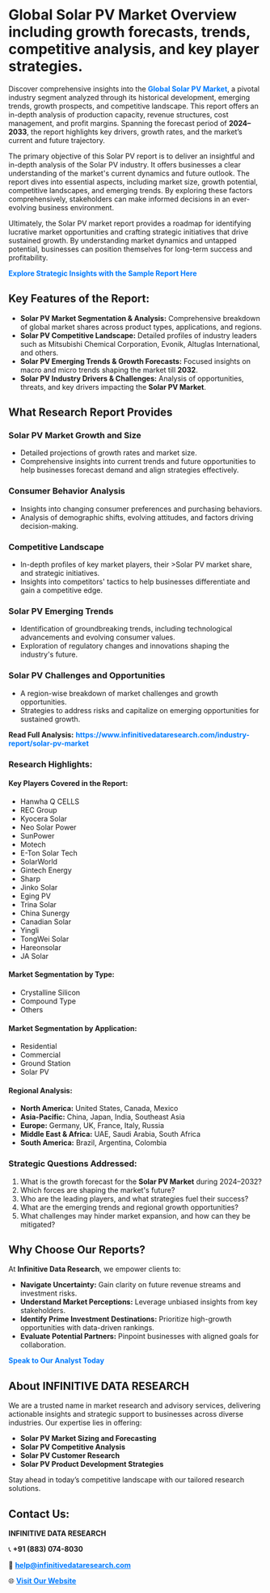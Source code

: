 <h1>Global Solar PV Market Overview including growth forecasts, trends, competitive analysis, and key player strategies.</h1>
<p>
Discover comprehensive insights into the 
<a href="https://www.infinitivedataresearch.com/industry-report/solar-pv-market" rel="dofollow" style="color: #007BFF; text-decoration: none;"><strong>Global Solar PV Market</strong></a>, a pivotal industry segment analyzed through its historical development, emerging trends, growth prospects, and competitive landscape. This report offers an in-depth analysis of production capacity, revenue structures, cost management, and profit margins. Spanning the forecast period of <strong>2024–2033</strong>, the report highlights key drivers, growth rates, and the market’s current and future trajectory.
</p>
<p>
The primary objective of this Solar PV report is to deliver an insightful and in-depth analysis of the Solar PV industry. It offers businesses a clear understanding of the market's current dynamics and future outlook. The report dives into essential aspects, including market size, growth potential, competitive landscapes, and emerging trends. By exploring these factors comprehensively, stakeholders can make informed decisions in an ever-evolving business environment.
</p>
<p>
Ultimately, the Solar PV market report provides a roadmap for identifying lucrative market opportunities and crafting strategic initiatives that drive sustained growth. By understanding market dynamics and untapped potential, businesses can position themselves for long-term success and profitability.
</p>
<p>
<a href="https://www.infinitivedataresearch.com/request-sample/reportId=104010" style="color: #007BFF; text-decoration: none;"><strong>Explore Strategic Insights with the Sample Report Here</strong></a>
</p>

<h2>Key Features of the Report:</h2>
<ul>
<li><strong>Solar PV Market Segmentation & Analysis:</strong> Comprehensive breakdown of global market shares across product types, applications, and regions.</li>
<li><strong>Solar PV Competitive Landscape:</strong> Detailed profiles of industry leaders such as Mitsubishi Chemical Corporation, Evonik, Altuglas International, and others.</li>
<li><strong>Solar PV Emerging Trends & Growth Forecasts:</strong> Focused insights on macro and micro trends shaping the market till <strong>2032</strong>.</li>
<li><strong>Solar PV Industry Drivers & Challenges:</strong> Analysis of opportunities, threats, and key drivers impacting the <strong>Solar PV Market</strong>.</li>
</ul>

<h2>What Research Report Provides</h2>
<h3>Solar PV Market Growth and Size</h3>
<ul>
<li>Detailed projections of growth rates and market size.</li>
<li>Comprehensive insights into current trends and future opportunities to help businesses forecast demand and align strategies effectively.</li>
</ul>

<h3>Consumer Behavior Analysis</h3>
<ul>
<li>Insights into changing consumer preferences and purchasing behaviors.</li>
<li>Analysis of demographic shifts, evolving attitudes, and factors driving decision-making.</li>
</ul>

<h3>Competitive Landscape</h3>
<ul>
<li>In-depth profiles of key market players, their >Solar PV market share, and strategic initiatives.</li>
<li>Insights into competitors' tactics to help businesses differentiate and gain a competitive edge.</li>
</ul>

<h3>Solar PV Emerging Trends</h3>
<ul>
<li>Identification of groundbreaking trends, including technological advancements and evolving consumer values.</li>
<li>Exploration of regulatory changes and innovations shaping the industry's future.</li>
</ul>

<h3>Solar PV Challenges and Opportunities</h3>
<ul>
<li>A region-wise breakdown of market challenges and growth opportunities.</li>
<li>Strategies to address risks and capitalize on emerging opportunities for sustained growth.</li>
</ul>
<p><strong>Read Full Analysis:</strong> <a href="https://www.infinitivedataresearch.com/industry-report/solar-pv-market" rel="dofollow" style="color: #007BFF; text-decoration: none;"><strong>https://www.infinitivedataresearch.com/industry-report/solar-pv-market</strong></a></p>
<h3>Research Highlights:</h3>
<h4>Key Players Covered in the Report:</h4>
<ul><li>Hanwha Q CELLS</li><li>REC Group</li><li>Kyocera Solar</li><li>Neo Solar Power</li><li>SunPower</li><li>Motech</li><li>E-Ton Solar Tech</li><li>SolarWorld</li><li>Gintech Energy</li><li>Sharp</li><li>Jinko Solar</li><li>Eging PV</li><li>Trina Solar</li><li>China Sunergy</li><li>Canadian Solar</li><li>Yingli</li><li>TongWei Solar</li><li>Hareonsolar</li><li>JA Solar</li></ul>
<h4>Market Segmentation by Type:</h4>
<ul><li>Crystalline Silicon</li><li>Compound Type</li><li>Others</li></ul>
<h4>Market Segmentation by Application:</h4>
<ul><li>Residential</li><li>Commercial</li><li>Ground Station</li><li>Solar PV</li></ul>

<h4>Regional Analysis:</h4>
<ul>
<li><strong>North America:</strong> United States, Canada, Mexico</li>
<li><strong>Asia-Pacific:</strong> China, Japan, India, Southeast Asia</li>
<li><strong>Europe:</strong> Germany, UK, France, Italy, Russia</li>
<li><strong>Middle East & Africa:</strong> UAE, Saudi Arabia, South Africa</li>
<li><strong>South America:</strong> Brazil, Argentina, Colombia</li>
</ul>

<h3>Strategic Questions Addressed:</h3>
<ol>
<li>What is the growth forecast for the <strong>Solar PV Market</strong> during 2024–2032?</li>
<li>Which forces are shaping the market's future?</li>
<li>Who are the leading players, and what strategies fuel their success?</li>
<li>What are the emerging trends and regional growth opportunities?</li>
<li>What challenges may hinder market expansion, and how can they be mitigated?</li>
</ol>

<h2>Why Choose Our Reports?</h2>
<p>At <strong>Infinitive Data Research</strong>, we empower clients to:</p>
<ul>
<li><strong>Navigate Uncertainty:</strong> Gain clarity on future revenue streams and investment risks.</li>
<li><strong>Understand Market Perceptions:</strong> Leverage unbiased insights from key stakeholders.</li>
<li><strong>Identify Prime Investment Destinations:</strong> Prioritize high-growth opportunities with data-driven rankings.</li>
<li><strong>Evaluate Potential Partners:</strong> Pinpoint businesses with aligned goals for collaboration.</li>
</ul>
<p><a href="https://www.infinitivedataresearch.com/industry-report/solar-pv-market" rel="dofollow" style="color: #007BFF; text-decoration: none;"><strong>Speak to Our Analyst Today</strong></a></p>

<h2>About INFINITIVE DATA RESEARCH</h2>
<p>We are a trusted name in market research and advisory services, delivering actionable insights and strategic support to businesses across diverse industries. Our expertise lies in offering:</p>
<ul>
<li><strong>Solar PV Market Sizing and Forecasting</strong></li>
<li><strong>Solar PV Competitive Analysis</strong></li>
<li><strong>Solar PV Customer Research</strong></li>
<li><strong>Solar PV Product Development Strategies</strong></li>
</ul>
<p>Stay ahead in today’s competitive landscape with our tailored research solutions.</p>

<h2>Contact Us:</h2>
<p><strong>INFINITIVE DATA RESEARCH</strong></p>
<p>📞 <strong>+91 (883) 074-8030</strong></p>
<p>📧 <strong><a href="mailto:help@infinitivedataresearch.com" style="color: #007BFF;">help@infinitivedataresearch.com</a></strong></p>
<p>🌐 <strong><a href="https://www.infinitivedataresearch.com" rel="dofollow" style="color: #007BFF;">Visit Our Website</a></strong></p>